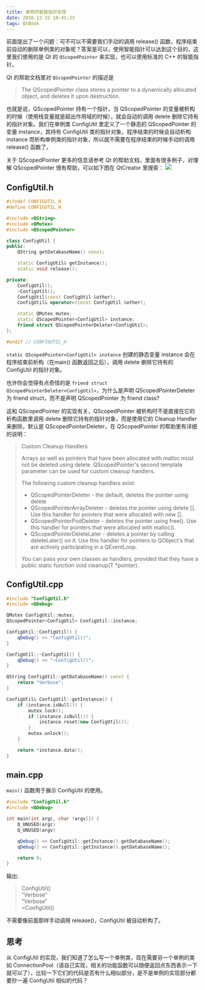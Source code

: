```yaml
---
title: 单例的智能指针实现
date: 2016-12-15 18:41:23
tags: QtBook
---
```

前面提出了一个问题：可不可以不需要我们手动的调用 release() 函数，程序结束前自动的删除单例类的对象呢？答案是可以，使用智能指针可以达到这个目的，这里我们使用的是 Qt 的 `QScopedPointer` 来实现，也可以使用标准的 C++ 的智能指针。<!--more-->

Qt 的帮助文档里对 `QScopedPointer` 的描述是
> The QScopedPointer class stores a pointer to a dynamically allocated object, and deletes it upon destruction.

也就是说，QScopedPointer 持有一个指针，当 QScopedPointer 的变量被析构的时候（使用栈变量就是超出作用域的时候），就会自动的调用 delete 删除它持有的指针对象。我们在单例类 ConfigUtil 里定义了一个静态的 QScopedPointer 的变量 instance，其持有 ConfigUtil 类的指针对象，程序结束的时候会自动析构 instance 而析构单例类的指针对象，所以就不需要在程序结束的时候手动的调用 release() 函数了。

关于 QScopedPointer 更多的信息请参考 Qt 的帮助文档，里面有很多例子，对理解 QScopedPointer 很有帮助，可以如下图在 QtCreator 里搜索：
![](/img/qtbook/singleton/Singleton-QScopedPointer.png)

## ConfigUtil.h

```cpp
#ifndef CONFIGUTIL_H
#define CONFIGUTIL_H

#include <QString>
#include <QMutex>
#include <QScopedPointer>

class ConfigUtil {
public:
    QString getDatabaseName() const;

    static ConfigUtil& getInstance();
    static void release();

private:
    ConfigUtil();
    ~ConfigUtil();
    ConfigUtil(const ConfigUtil &other);
    ConfigUtil& operator=(const ConfigUtil &other);

    static QMutex mutex;
    static QScopedPointer<ConfigUtil> instance;
    friend struct QScopedPointerDeleter<ConfigUtil>;
};

#endif // CONFIGUTIL_H
```

`static QScopedPointer<ConfigUtil> instance` 创建的静态变量 instance 会在程序结束前析构（在main() 函数返回之后），调用 delete 删除它持有的 ConfigUtil 的指针对象。

也许你会觉得有点奇怪的是 `friend struct QScopedPointerDeleter<ConfigUtil>`，为什么是声明 QScopedPointerDeleter 为 friend struct，而不是声明 QScopedPointer 为 friend class?

这和 QScopedPointer 的实现有关，QScopedPointer 被析构时不是直接在它的析构函数里调用 delete 删除它持有的指针对象，而是使用它的 Cleanup Handler 来删除，默认是 QScopedPointerDeleter，在 QScopedPointer 的帮助里有详细的说明：
> Custom Cleanup Handlers
>
> Arrays as well as pointers that have been allocated with malloc must not be deleted using delete. QScopedPointer's second template parameter can be used for custom cleanup handlers.
>
> The following custom cleanup handlers exist:
>
> * QScopedPointerDeleter - the default, deletes the pointer using delete
> * QScopedPointerArrayDeleter - deletes the pointer using delete []. Use this handler for pointers that were allocated with new [].
> * QScopedPointerPodDeleter - deletes the pointer using free(). Use this handler for pointers that were allocated with malloc().
> * QScopedPointerDeleteLater - deletes a pointer by calling deleteLater() on it. Use this handler for pointers to QObject's that are actively participating in a QEventLoop.
>
> You can pass your own classes as handlers, provided that they have a public static function void cleanup(T *pointer).

## ConfigUtil.cpp

```cpp
#include "ConfigUtil.h"
#include <QDebug>

QMutex ConfigUtil::mutex;
QScopedPointer<ConfigUtil> ConfigUtil::instance;

ConfigUtil::ConfigUtil() {
    qDebug() << "ConfigUtil()";
}

ConfigUtil::~ConfigUtil() {
    qDebug() << "~ConfigUtil()";
}

QString ConfigUtil::getDatabaseName() const {
    return "Verbose";
}

ConfigUtil& ConfigUtil::getInstance() {
    if (instance.isNull()) {
        mutex.lock();
        if (instance.isNull()) {
            instance.reset(new ConfigUtil());
        }
        mutex.unlock();
    }

    return *instance.data();
}
```

## main.cpp
`main()` 函数用于展示 ConfigUtil 的使用。

```cpp
#include "ConfigUtil.h"
#include <QDebug>

int main(int argc, char *argv[]) {
    Q_UNUSED(argc)
    Q_UNUSED(argv)

    qDebug() << ConfigUtil::getInstance().getDatabaseName();
    qDebug() << ConfigUtil::getInstance().getDatabaseName();

    return 0;
}
```

输出:
> ConfigUtil()  
> "Verbose"  
> "Verbose"  
> ~ConfigUtil()

不需要像前面那样手动调用 release()，ConfigUtil 被自动析构了。

## 思考
从 ConfigUtil 的实现，我们知道了怎么写一个单例类，现在需要另一个单例的类如 ConnectionPool（请自己实现，相关的功能函数可以随便返回点东西表示一下就可以了），比较一下它们的代码是否有什么相似部分，是不是单例的实现部分都要抄一遍 ConfigUtil 相似的代码？
